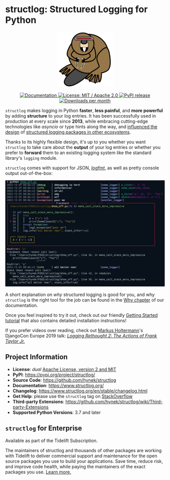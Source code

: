 # structlog: Structured Logging for Python

<p align="center">
   <a href="https://www.structlog.org/">
      <img src="docs/_static/structlog_logo_transparent.png" width="35%" alt="structlog" />
   </a>
</p>

<p align="center">
   <a href="https://www.structlog.org/en/stable/?badge=stable">
       <img src="https://img.shields.io/badge/Docs-Read%20The%20Docs-black" alt="Documentation" />
   </a>
   <a href="https://github.com/hynek/structlog/blob/main/LICENSE">
      <img src="https://img.shields.io/badge/license-MIT%2FApache--2.0-C06524" alt="License: MIT / Apache 2.0" />
   </a>
   <a href="https://pypi.org/project/structlog/">
      <img src="https://img.shields.io/pypi/v/structlog" alt="PyPI release" />
   </a>
   <a href="https://pepy.tech/project/structlog">
      <img src="https://static.pepy.tech/personalized-badge/structlog?period=month&units=international_system&left_color=grey&right_color=blue&left_text=Downloads%20/%20Month" alt="Downloads per month" />
   </a>
</p>

<!-- begin-short -->

`structlog` makes logging in Python **faster**, **less painful**, and **more powerful** by adding **structure** to your log entries. It has been successfully used in production at every scale since **2013**, while embracing cutting-edge technologies like *asyncio* or type hints along the way, and [influenced the design](https://twitter.com/sirupsen/status/638330548361019392) of [structured logging packages in other ecosystems](https://github.com/sirupsen/logrus).

Thanks to its highly flexible design, it's up to you whether you want `structlog` to take care about the **output** of your log entries or whether you prefer to **forward** them to an existing logging system like the standard library's `logging` module.

`structlog` comes with support for JSON, [*logfmt*](https://brandur.org/logfmt), as well as pretty console output out-of-the-box:

![image](https://github.com/hynek/structlog/blob/main/docs/_static/console_renderer.png?raw=true)

<!-- end-short -->

A short explanation on *why* structured logging is good for you, and why `structlog` is the right tool for the job can be found in the [Why chapter](https://www.structlog.org/en/stable/why.html) of our documentation.

Once you feel inspired to try it out, check out our friendly [Getting Started tutorial](https://www.structlog.org/en/stable/getting-started.html) that also contains detailed installation instructions!

If you prefer videos over reading, check out [Markus Holtermann](https://twitter.com/m_holtermann)'s DjangoCon Europe 2019 talk: [*Logging Rethought 2: The Actions of Frank Taylor Jr.*](https://www.youtube.com/watch?v=Y5eyEgyHLLo)


<!-- begin-meta -->

## Project Information

- **License**: *dual* [Apache License, version 2 and MIT](https://www.structlog.org/en/stable/license.html)
- **PyPI**: <https://pypi.org/project/structlog/>
- **Source Code**: <https://github.com/hynek/structlog>
- **Documentation**: <https://www.structlog.org/>
- **Changelog**: <https://www.structlog.org/en/stable/changelog.html>
- **Get Help**: please use the `structlog` tag on [StackOverflow](https://stackoverflow.com/questions/tagged/structlog)
- **Third-party Extensions**: <https://github.com/hynek/structlog/wiki/Third-party-Extensions>
- **Supported Python Versions**: 3.7 and later


## `structlog` for Enterprise

Available as part of the Tidelift Subscription.

The maintainers of structlog and thousands of other packages are working with Tidelift to deliver commercial support and maintenance for the open source packages you use to build your applications. Save time, reduce risk, and improve code health, while paying the maintainers of the exact packages you use. [Learn more.](https://tidelift.com/subscription/pkg/pypi-structlog?utm_source=pypi-structlog&utm_medium=referral&utm_campaign=readme)
